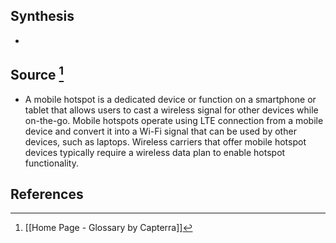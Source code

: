 ## Synthesis
- 
## Source [^1]
- A mobile hotspot is a dedicated device or function on a smartphone or tablet that allows users to cast a wireless signal for other devices while on-the-go. Mobile hotspots operate using LTE connection from a mobile device and convert it into a Wi-Fi signal that can be used by other devices, such as laptops. Wireless carriers that offer mobile hotspot devices typically require a wireless data plan to enable hotspot functionality.
## References

[^1]: [[Home Page - Glossary by Capterra]]